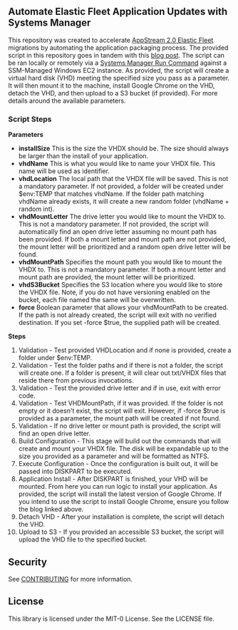 ## Automate Elastic Fleet Application Updates with Systems Manager

This repository was created to accelerate [AppStream 2.0 Elastic Fleet](https://aws.amazon.com/about-aws/whats-new/2021/11/amazon-appstream-2-0-launches-elastic-fleets-serverless-fleet-type/) migrations by automating the application packaging process. The provided script in this repository goes in tandem with this [blog post](https://aws.amazon.com/blogs/desktop-and-application-streaming/automate-appstream-2-0-elastic-fleet-application-updates-with-aws-systems-manager/). The script can be ran locally or remotely via a [Systems Manager Run Command](https://docs.aws.amazon.com/systems-manager/latest/userguide/execute-remote-commands.html) against a SSM-Managed Windows EC2 instance. As provided, the script will create a virtual hard disk (VHD) meeting the specified size you pass as a parameter. It will then mount it to the machine, install Google Chrome on the VHD, detach the VHD, and then upload to a S3 bucket (if provided). For more details around the available parameters. 

### Script Steps

**Parameters**
- **installSize**
    This is the size the VHDX should be. The size should always be larger than the install of your application. 
- **vhdName**
    This is what you would like to name your VHDX file. This name will be used as identifier. 
- **vhdLocation**
    The local path that the VHDX file will be saved. This is not a mandatory parameter. If not provided, a folder will be created under $env:TEMP
    that matches vhdName. If the folder path matching vhdName already exists, it will create a new random folder (vhdName + random int).
- **vhdMountLetter**
    The drive letter you would like to mount the VHDX to. This is not a mandatory parameter. If not provided, the script will automatically 
    find an open drive letter assuming no mount path has been provided. If both a mount letter and mount path are not provided, the mount letter will be prioritized and a random open drive letter will be found.
- **vhdMountPath**
    Specifies the mount path you would like to mount the VHDX to. This is not a mandatory parameter. If both a mount letter and mount path are provided, the mount letter will be prioritized.
- **vhdS3Bucket**
    Specifies the S3 location where you would like to store the VHDX file. Note, if you do not have versioning enabled on the bucket, each file named the same will
    be overwritten.
- **force**
    Boolean parameter that allows your vhdMountPath to be created. If the path is not already created, the script will exit with no verified destination. If you 
    set -force $true, the supplied path will be created.

**Steps**
1. Validation - Test provided VHDLocation and if none is provided, create a folder under $env:TEMP.
2. Validation - Test the folder paths and if there is not a folder, the script will create one. If a folder is present, it will clear out txt/VHDX files that reside there from previous invocations. 
3. Validation - Test the provided drive letter and if in use, exit with error code. 
4. Validation - Test VHDMountPath, if it was provided. If the folder is not empty or it doesn't exist, the script will exit. However, if -force $true is provided as a parameter, the mount path will be created if not found.
5. Validation - If no drive letter or mount path is provided, the script will find an open drive letter.
6. Build Configuration - This stage will build out the commands that will create and mount your VHDX file. The disk will be expandable up to the size you provided as a parameter and will be formatted as NTFS. 
7. Execute Configuration - Once the configuration is built out, it will be passed into DISKPART to be executed. 
8. Application Install - After DISKPART is finished, your VHD will be mounted. From here you can run logic to install your application. As provided, the script will install the latest version of Google Chrome. If you intend to use the script to install Google Chrome, ensure you follow the blog linked above. 
9. Detach VHD - After your installation is complete, the script will detach the VHD.
10. Upload to S3 - If you provided an accessible S3 bucket, the script will upload the VHD file to the specified bucket. 

## Security

See [CONTRIBUTING](CONTRIBUTING.md#security-issue-notifications) for more information.

## License

This library is licensed under the MIT-0 License. See the LICENSE file.

